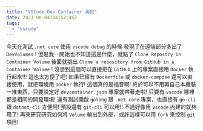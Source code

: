 ```yaml
---
title: "VSCode Dev Container 測試"
date: 2021-08-04T14:57:45Z
tags:
  - "vscode"
---
```


今天在測試 `.net core` 使用 `vscode debug` 的時候
發現了在遠端部分多出了 `DevVolumes` !
但是我一開始也不知道這是什麼，就點了 `Clone Repostry in Container Volume`
後面就挑出 `Clone a repository from GitHub in a Container Volume` !
沒想到這個可以直接把在 `GitHub` 上的專案直接用 `Docker` 執行起來!!!
這也太方便了吧!
如果已經有 `Dockerfile` 或 `docker-compose` 還可以直接使用，就把環境用 `Docker` 執行!
這個真的是福音啊!
終於可以不用再自己本機裝一堆東西，只要設定好 `devcontainer.json` 專案就帶著走啦!
只要有 `vscode` 哪裡都是相同的開發環境!
還有測試開啟 `golang` 跟 `.net core` 專案，也直接有 `go-cli` 跟 `dotnet-cli` 方便阿!
預設還有 `git-cli` 可以用!! 不過好像用 `vscode` 內建的就夠用了!
再來研究研究如何將 `Volume` 輸出到外部，或許這樣可以用 `fork` 來控制 `git` 項目!





